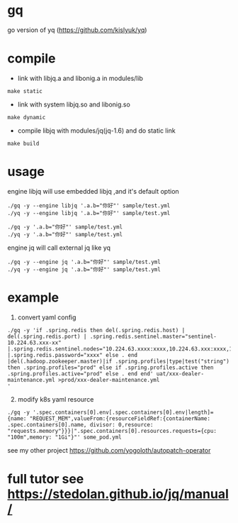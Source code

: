 # gq

go version of yq (https://github.com/kislyuk/yq)

# compile

- link with libjq.a and libonig.a in modules/lib
````
make static
````
- link with system libjq.so and libonig.so
````
make dynamic
````
- compile libjq with modules/jq(jq-1.6) and do static link
````
make build
````

# usage

engine libjq will use embedded libjq ,and it's default option
````
./gq -y --engine libjq '.a.b="你好"' sample/test.yml
./yq -y --engine libjq '.a.b="你好"' sample/test.yml

./gq -y '.a.b="你好"' sample/test.yml
./yq -y '.a.b="你好"' sample/test.yml
````
engine jq will call external jq like yq
````
./gq -y --engine jq '.a.b="你好"' sample/test.yml
./yq -y --engine jq '.a.b="你好"' sample/test.yml
````
# example

1. convert yaml config
````
./gq -y 'if .spring.redis then del(.spring.redis.host) | del(.spring.redis.port) | .spring.redis.sentinel.master="sentinel-10.224.63.xxx-xx"  |.spring.redis.sentinel.nodes="10.224.63.xxxx:xxxx,10.224.63.xxx:xxxx,10.224.63.xxx:xxxx"  |.spring.redis.password="xxxx" else . end |del(.hadoop.zookeeper.master)|if .spring.profiles|type|test("string") then .spring.profiles="prod" else if .spring.profiles.active then .spring.profiles.active="prod" else . end end' uat/xxx-dealer-maintenance.yml >prod/xxx-dealer-maintenance.yml
'
````
2. modify k8s yaml resource
````
./gq -y '.spec.containers[0].env[.spec.containers[0].env|length]={name: "REQUEST_MEM",valueFrom:{resourceFieldRef:{containerName: .spec.containers[0].name, divisor: 0,resource: "requests.memory"}}}|".spec.containers[0].resources.requests={cpu: "100m",memory: "1Gi"}"' some_pod.yml
````
see my other project https://github.com/yogoloth/autopatch-operator

# full tutor see https://stedolan.github.io/jq/manual/
